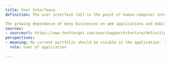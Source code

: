 ```yaml
---
title: User Interfaace
definition: The user interface (UI) is the point of human-computer interaction and communication in a device. This can include display screens, keyboards, a mouse and the appearance of a desktop. It is also the way through which a user interacts with an application or a website.

The growing dependence of many businesses on web applications and mobile applications has led many companies to place increased priority on UI in an effort to improve the user's overall experience.
sources:
- sourceurl: https://www.techtarget.com/searchapparchitecture/definition/user-interface-UI
perspectives:
- meaning: My current portfolio should be visible in the application. I can view that call as a UI from here.
  role: user of application
  
---
```

